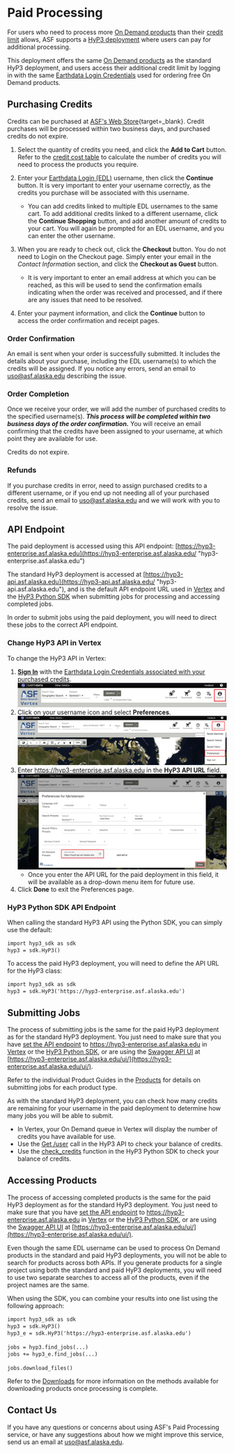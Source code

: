 # Paid Processing

For users who need to process more 
[On Demand products](../products.md "Jump to the Products landing page of the documentation") than their 
[credit limit](credits.md "Jump to the Credits page of the documentation") 
allows, ASF supports a 
[HyP3 deployment](../index.md) where users can pay for additional processing. 

This deployment offers the same 
[On Demand products](../products.md "Jump to the Products landing page of the documentation") 
as the standard HyP3 deployment, and users access their additional credit limit by logging in with the same 
[Earthdata Login Credentials](authentication.md#earthdata-login-edl) used for ordering 
free On Demand products.

## Purchasing Credits

Credits can be purchased at 
[ASF's Web Store](https://epay.alaska.edu/C21563_ustores/web/product_detail.jsp?PRODUCTID=7530&SINGLESTORE=true "https://epay.alaska.edu" ){target=_blank}. Credit purchases will be processed within two business days, and purchased credits do not expire.

1. Select the quantity of credits you need, and click the **Add to Cart** button. Refer to the 
   [credit cost table](credits.md#credit-cost-table) to calculate the number of credits you will need to process the 
   products you require.

2. Enter your 
   [Earthdata Login (EDL)](authentication.md#earthdata-login-edl) username, 
   then click the **Continue** button. It is very important to enter your username correctly, 
   as the credits you purchase will be associated with this username. 

    - You can add credits linked to multiple EDL usernames to the same cart. To add additional credits linked to a 
      different username, click the **Continue Shopping** button, and add another amount of credits to your cart. 
      You will again be prompted for an EDL username, and you can enter the other username. 

3. When you are ready to check out, click the **Checkout** button. You do not need to Login on the Checkout page. 
   Simply enter your email in the *Contact Information* section, and click the **Checkout as Guest** button. 

    - It is very important to enter an email address at which you can be reached, as this will be used to send the 
      confirmation emails indicating when the order was received and processed, and if there are any issues that 
      need to be resolved.

4. Enter your payment information, and click the **Continue** button to access the order confirmation and receipt pages.

### Order Confirmation

An email is sent when your order is successfully submitted. It includes the details about your purchase, including the 
EDL username(s) to which the credits will be assigned. If you notice any errors, send an email to 
uso@asf.alaska.edu describing the issue. 

### Order Completion

Once we receive your order, we will add the number of purchased credits to the specified username(s). ***This process 
will be completed within two business days of the order confirmation.*** You will receive an email confirming that the 
credits have been assigned to your username, at which point they are available for use.

Credits do not expire. 

### Refunds

If you purchase credits in error, need to assign purchased credits to a different username, or if you end up not 
needing all of your purchased credits, send an email to uso@asf.alaska.edu and we will work with you to resolve 
the issue.

## API Endpoint

The paid deployment is accessed using this API endpoint: 
[https://hyp3-enterprise.asf.alaska.edu](https://hyp3-enterprise.asf.alaska.edu/ "hyp3-enterprise.asf.alaska.edu")

The standard HyP3 deployment is accessed at 
[https://hyp3-api.asf.alaska.edu](https://hyp3-api.asf.alaska.edu/ "hyp3-api.asf.alaska.edu"), and is the default 
API endpoint URL used in 
[Vertex](vertex.md "Jump to Using HyP3 in Vertex documentation page") and the 
[HyP3 Python SDK](sdk.md "Jump to Using the HyP3 Python SDK documentation page") 
when submitting jobs for processing and accessing completed jobs. 

In order to submit jobs using the paid deployment, you will need to direct these jobs to the correct API endpoint. 

### Change HyP3 API in Vertex

To change the HyP3 API in Vertex:

1. **[Sign In](authentication.md#authentication-in-vertex "Jump to the Vertex Authentication documentation page")** 
   with the 
   [Earthdata Login Credentials associated with your purchased credits](#purchasing-credits "Jump to the Purchasing Credits section of this document"). 
![Sign In with EDL in Vertex](../images/vertex-sign-in.png "Sign In with Earthdata Login Credentials in Vertex")
2. Click on your username icon and select **Preferences**.
![Open Vertex Preferences](../images/vertex-preferences.png "Open Vertex Preferences")
3. Enter https://hyp3-enterprise.asf.alaska.edu in the **HyP3 API URL** field. 
![Set API for Vertex](../images/vertex-set-api.png "Set API URL in Vertex Preferences")
     - Once you enter the API URL for the paid deployment in this field, it will be available as a drop-down menu 
       item for future use.
4. Click **Done** to exit the Preferences page.

### HyP3 Python SDK API Endpoint

When calling the standard HyP3 API using the Python SDK, you can simply use the default: 
```
import hyp3_sdk as sdk
hyp3 = sdk.HyP3()
```

To access the paid HyP3 deployment, you will need to define the API URL for the HyP3 class: 
```
import hyp3_sdk as sdk
hyp3 = sdk.HyP3('https://hyp3-enterprise.asf.alaska.edu')
```

## Submitting Jobs

The process of submitting jobs is the same for the paid HyP3 deployment as for the standard HyP3 deployment. 
You just need to make sure that you have 
[set the API endpoint](#api-endpoint "Jump to the API Endpoint section of this document") 
to https://hyp3-enterprise.asf.alaska.edu in 
[Vertex](#change-hyp3-api-in-vertex) or the 
[HyP3 Python SDK](#hyp3-python-sdk-api-endpoint "Jump to the HyP3 Python SDK API Endpoint section of this document"), 
or are using the 
[Swagger API UI](sdk_api.md "Jump to the HyP3 API documentation page") at 
[https://hyp3-enterprise.asf.alaska.edu/ui/](https://hyp3-enterprise.asf.alaska.edu/ui/).

Refer to the individual Product Guides in the 
[Products](../products.md "Jump to the Products documentation page") 
for details on submitting jobs for each product type.

As with the standard HyP3 deployment, you can check how many credits are remaining for your username in the 
paid deployment to determine how many jobs you will be able to submit. 

- In Vertex, your On Demand queue in Vertex will display the number of credits you have available for use. 
- Use the [Get /user](https://hyp3-enterprise.asf.alaska.edu/ui/#/default/get_user "https://hyp3-enterprise.asf.alaska.edu/ui/#/default/get_user") call in the HyP3 API to check your balance of credits. 
- Use the [check_credits](https://hyp3-docs.asf.alaska.edu/using/sdk_api/#hyp3_sdk.HyP3.check_credits "hyp3_sdk.HyP3.check_credits function") 
  function in the HyP3 Python SDK to check your balance of credits.

## Accessing Products

The process of accessing completed products is the same for the paid HyP3 deployment as for the standard HyP3 
deployment. You just need to make sure that you have 
[set the API endpoint](#api-endpoint "Jump to the API Endpoint section of this document") 
to https://hyp3-enterprise.asf.alaska.edu in 
[Vertex](#change-hyp3-api-in-vertex) or the 
[HyP3 Python SDK](#hyp3-python-sdk-api-endpoint "Jump to the HyP3 Python SDK API Endpoint section of this document"), 
or are using the 
[Swagger API UI](sdk_api.md "Jump to the HyP3 API documentation page") at 
[https://hyp3-enterprise.asf.alaska.edu/ui/](https://hyp3-enterprise.asf.alaska.edu/ui/).

Even though the same EDL username can be used to process On Demand products in the standard and paid HyP3 
deployments, you will not be able to search for products across both APIs. If you generate products for a single 
project using both the standard and paid HyP3 deployments, you will need to use two separate searches to access 
all of the products, even if the project names are the same. 

When using the SDK, you can combine your results into one list using the following approach: 
```
import hyp3_sdk as sdk
hyp3 = sdk.HyP3()
hyp3_e = sdk.HyP3('https://hyp3-enterprise.asf.alaska.edu')

jobs = hyp3.find_jobs(...)
jobs += hyp3_e.find_jobs(...)

jobs.download_files()
```

Refer to the [Downloads](downloading.md "Jump to the Downloads documentation page") for more information on the 
methods available for downloading products once processing is complete. 

## Contact Us

If you have any questions or concerns about using ASF's Paid Processing service, or have any suggestions about how 
we might improve this service, send us an email at [uso@asf.alaska.edu](mailto:uso@asf.alaska.edu).
